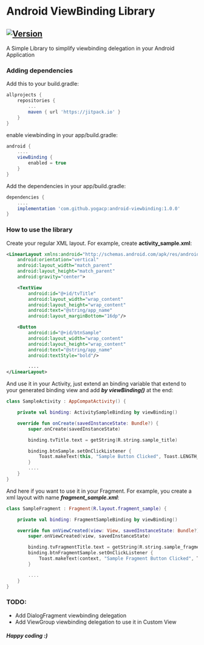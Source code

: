 Android ViewBinding Library
========================================================
[![Version](https://img.shields.io/badge/version-1.0.0-green)](https://github.com/yogacp/android-viewbinding/releases/tag/1.0.0)
----------------------------------------------------------

A Simple Library to simplify viewbinding delegation in your Android Application

### Adding dependencies
Add this to your build.gradle:
```groovy
allprojects {
	repositories {
		...
		maven { url 'https://jitpack.io' }
	}
}
```

enable viewbinding in your app/build.gradle:
```groovy
android {
    ....
    viewBinding {
        enabled = true
    }
}
```

Add the dependencies in your app/build.gradle:
```groovy
dependencies {
    ....
    implementation 'com.github.yogacp:android-viewbinding:1.0.0'
}
```

### How to use the library
Create your regular XML layout. For example, create **activity_sample.xml**:
```xml
<LinearLayout xmlns:android="http://schemas.android.com/apk/res/android"
    android:orientation="vertical"
    android:layout_width="match_parent"
    android:layout_height="match_parent"
    android:gravity="center">

    <TextView
        android:id="@+id/tvTitle"
        android:layout_width="wrap_content"
        android:layout_height="wrap_content"
        android:text="@string/app_name"
        android:layout_marginBottom="16dp"/>

    <Button
        android:id="@+id/btnSample"
        android:layout_width="wrap_content"
        android:layout_height="wrap_content"
        android:text="@string/app_name"
        android:textStyle="bold"/>

        ....
</LinearLayout>
```

And use it in your Activity, just extend an binding variable that extend to your generated binding view and add ***by viewBinding()*** at the end:
```kotlin
class SampleActivity : AppCompatActivity() {

    private val binding: ActivitySampleBinding by viewBinding()

    override fun onCreate(savedInstanceState: Bundle?) {
        super.onCreate(savedInstanceState)

        binding.tvTitle.text = getString(R.string.sample_title)

        binding.btnSample.setOnClickListener {
            Toast.makeText(this, "Sample Button Clicked", Toast.LENGTH_SHORT).show()
        }
        ....
    }
}
```

And here if you want to use it in your Fragment. For example, you create a xml layout with name ***fragment_sample.xml***:
```kotlin
class SampleFragment : Fragment(R.layout.fragment_sample) {

    private val binding: FragmentSampleBinding by viewBinding()

    override fun onViewCreated(view: View, savedInstanceState: Bundle?) {
        super.onViewCreated(view, savedInstanceState)

        binding.tvFragmentTitle.text = getString(R.string.sample_fragment_title)
        binding.btnFragmentSample.setOnClickListener {
            Toast.makeText(context, "Sample Fragment Button Clicked", Toast.LENGTH_SHORT).show()
        }

        ....
    }
}
```

### TODO:
- Add DialogFragment viewbinding delegation
- Add ViewGroup viewbinding delegation to use it in Custom View

##### Happy coding :)
